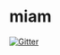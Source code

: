 # miam

[![Gitter](https://badges.gitter.im/Join%20Chat.svg)](https://gitter.im/pteyssier/miam?utm_source=badge&utm_medium=badge&utm_campaign=pr-badge&utm_content=badge)